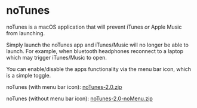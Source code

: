 # noTunes

noTunes is a macOS application that will prevent iTunes _or_ Apple Music from launching.

Simply launch the noTunes app and iTunes/Music will no longer be able to launch. For example, when bluetooth headphones reconnect to a laptop which may trigger iTunes/Music to open.

You can enable/disable the apps functionality via the menu bar icon, which is a simple toggle.

noTunes (with menu bar icon): [noTunes-2.0.zip](https://github.com/tombonez/noTunes/releases/download/v2.0/noTunes-2.0.zip)

noTunes (without menu bar icon): [noTunes-2.0-noMenu.zip](https://github.com/tombonez/noTunes/releases/download/v2.0/noTunes-2.0-noMenu.zip)
